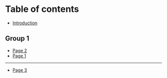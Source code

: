 # Table of contents

* [Introduction](README.md)

## Group 1

* [Page 2](group-1/page-2.md)
* [Page 1](group-1/page-1.md)

***

* [Page 3](page-3.md)
